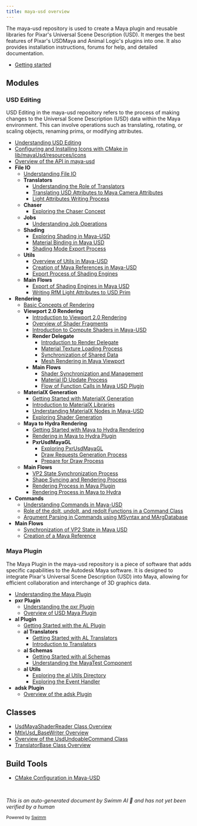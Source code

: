 ```yaml
---
title: maya-usd overview
---
```

The maya-usd repository is used to create a Maya plugin and reusable libraries for Pixar's Universal Scene Description (USD). It merges the best features of Pixar's USDMaya and Animal Logic's plugins into one. It also provides installation instructions, forums for help, and detailed documentation.

- <SwmLink doc-title="Getting started">[Getting started](.swm/getting-started.p0du2hs3.sw.md)</SwmLink>

## Modules

### USD Editing

USD Editing in the maya-usd repository refers to the process of making changes to the Universal Scene Description (USD) data within the Maya environment. This can involve operations such as translating, rotating, or scaling objects, renaming prims, or modifying attributes.

- <SwmLink doc-title="Understanding USD Editing">[Understanding USD Editing](/.swm/understanding-usd-editing.mwh97kqc.sw.md)</SwmLink>
- <SwmLink doc-title="Configuring and Installing Icons with CMake in lib/mayaUsd/resources/icons">[Configuring and Installing Icons with CMake in lib/mayaUsd/resources/icons](/.swm/configuring-and-installing-icons-with-cmake-in-libmayausdresourcesicons.341o9i7n.sw.md)</SwmLink>
- <SwmLink doc-title="Overview of the API in maya-usd">[Overview of the API in maya-usd](/.swm/overview-of-the-api-in-maya-usd.yr4gt9v5.sw.md)</SwmLink>
- **File IO**
  - <SwmLink doc-title="Understanding File IO">[Understanding File IO](/.swm/understanding-file-io.26dru7i8.sw.md)</SwmLink>
  - **Translators**
    - <SwmLink doc-title="Understanding the Role of Translators">[Understanding the Role of Translators](/.swm/understanding-the-role-of-translators.0zlmc5g5.sw.md)</SwmLink>
    - <SwmLink doc-title="Translating USD Attributes to Maya Camera Attributes">[Translating USD Attributes to Maya Camera Attributes](/.swm/translating-usd-attributes-to-maya-camera-attributes.a9vtdms2.sw.md)</SwmLink>
    - <SwmLink doc-title="Light Attributes Writing Process">[Light Attributes Writing Process](/.swm/light-attributes-writing-process.gm1kb4r7.sw.md)</SwmLink>
  - **Chaser**
    - <SwmLink doc-title="Exploring the Chaser Concept">[Exploring the Chaser Concept](/.swm/exploring-the-chaser-concept.wg17myx9.sw.md)</SwmLink>
  - **Jobs**
    - <SwmLink doc-title="Understanding Job Operations">[Understanding Job Operations](/.swm/understanding-job-operations.iqxo9jjo.sw.md)</SwmLink>
  - **Shading**
    - <SwmLink doc-title="Exploring Shading in Maya-USD">[Exploring Shading in Maya-USD](/.swm/exploring-shading-in-maya-usd.m49x3m76.sw.md)</SwmLink>
    - <SwmLink doc-title="Material Binding in Maya USD">[Material Binding in Maya USD](/.swm/material-binding-in-maya-usd.s3jenjml.sw.md)</SwmLink>
    - <SwmLink doc-title="Shading Mode Export Process">[Shading Mode Export Process](/.swm/shading-mode-export-process.f0kkntcc.sw.md)</SwmLink>
  - **Utils**
    - <SwmLink doc-title="Overview of Utils in Maya-USD">[Overview of Utils in Maya-USD](/.swm/overview-of-utils-in-maya-usd.d3fxf78w.sw.md)</SwmLink>
    - <SwmLink doc-title="Creation of Maya References in Maya-USD">[Creation of Maya References in Maya-USD](/.swm/creation-of-maya-references-in-maya-usd.n54ih8nz.sw.md)</SwmLink>
    - <SwmLink doc-title="Export Process of Shading Engines">[Export Process of Shading Engines](/.swm/export-process-of-shading-engines.4jho7380.sw.md)</SwmLink>
  - **Main Flows**
    - <SwmLink doc-title="Export of Shading Engines in Maya USD">[Export of Shading Engines in Maya USD](/.swm/export-of-shading-engines-in-maya-usd.smsfduiq.sw.md)</SwmLink>
    - <SwmLink doc-title="Writing RfM Light Attributes to USD Prim">[Writing RfM Light Attributes to USD Prim](/.swm/writing-rfm-light-attributes-to-usd-prim.nsj08fmo.sw.md)</SwmLink>
- **Rendering**
  - <SwmLink doc-title="Basic Concepts of Rendering">[Basic Concepts of Rendering](/.swm/basic-concepts-of-rendering.dh35myoa.sw.md)</SwmLink>
  - **Viewport 2.0 Rendering**
    - <SwmLink doc-title="Introduction to Viewport 2.0 Rendering">[Introduction to Viewport 2.0 Rendering](/.swm/introduction-to-viewport-20-rendering.f8igoagv.sw.md)</SwmLink>
    - <SwmLink doc-title="Overview of Shader Fragments">[Overview of Shader Fragments](/.swm/overview-of-shader-fragments.grxmq5hn.sw.md)</SwmLink>
    - <SwmLink doc-title="Introduction to Compute Shaders in Maya-USD">[Introduction to Compute Shaders in Maya-USD](/.swm/introduction-to-compute-shaders-in-maya-usd.lo52sg3q.sw.md)</SwmLink>
    - **Render Delegate**
      - <SwmLink doc-title="Introduction to Render Delegate">[Introduction to Render Delegate](/.swm/introduction-to-render-delegate.5p3a0kfb.sw.md)</SwmLink>
      - <SwmLink doc-title="Material Texture Loading Process">[Material Texture Loading Process](/.swm/material-texture-loading-process.k3700pym.sw.md)</SwmLink>
      - <SwmLink doc-title="Synchronization of Shared Data">[Synchronization of Shared Data](/.swm/synchronization-of-shared-data.08rfndsc.sw.md)</SwmLink>
      - <SwmLink doc-title="Mesh Rendering in Maya Viewport">[Mesh Rendering in Maya Viewport](/.swm/mesh-rendering-in-maya-viewport.2w9sffey.sw.md)</SwmLink>
    - **Main Flows**
      - <SwmLink doc-title="Shader Synchronization and Management">[Shader Synchronization and Management](/.swm/shader-synchronization-and-management.uh4vgztx.sw.md)</SwmLink>
      - <SwmLink doc-title="Material ID Update Process">[Material ID Update Process](/.swm/material-id-update-process.3yh15n6b.sw.md)</SwmLink>
      - <SwmLink doc-title="Flow of Function Calls in Maya USD Plugin">[Flow of Function Calls in Maya USD Plugin](/.swm/flow-of-function-calls-in-maya-usd-plugin.752no1e4.sw.md)</SwmLink>
  - **MaterialX Generation**
    - <SwmLink doc-title="Getting Started with MaterialX Generation">[Getting Started with MaterialX Generation](/.swm/getting-started-with-materialx-generation.bq7ic0ge.sw.md)</SwmLink>
    - <SwmLink doc-title="Introduction to MaterialX Libraries">[Introduction to MaterialX Libraries](/.swm/introduction-to-materialx-libraries.6jfk2v02.sw.md)</SwmLink>
    - <SwmLink doc-title="Understanding MaterialX Nodes in Maya-USD">[Understanding MaterialX Nodes in Maya-USD](/.swm/understanding-materialx-nodes-in-maya-usd.mu3z0npa.sw.md)</SwmLink>
    - <SwmLink doc-title="Exploring Shader Generation">[Exploring Shader Generation](/.swm/exploring-shader-generation.ughh72vj.sw.md)</SwmLink>
  - **Maya to Hydra Rendering**
    - <SwmLink doc-title="Getting Started with Maya to Hydra Rendering">[Getting Started with Maya to Hydra Rendering](/.swm/getting-started-with-maya-to-hydra-rendering.ol6xzdpk.sw.md)</SwmLink>
    - <SwmLink doc-title="Rendering in Maya to Hydra Plugin">[Rendering in Maya to Hydra Plugin](/.swm/rendering-in-maya-to-hydra-plugin.jpld5idb.sw.md)</SwmLink>
    - **PxrUsdMayaGL**
      - <SwmLink doc-title="Exploring PxrUsdMayaGL">[Exploring PxrUsdMayaGL](/.swm/exploring-pxrusdmayagl.dxl6gp5u.sw.md)</SwmLink>
      - <SwmLink doc-title="Draw Requests Generation Process">[Draw Requests Generation Process](/.swm/draw-requests-generation-process.bfcet8vx.sw.md)</SwmLink>
      - <SwmLink doc-title="Prepare for Draw Process">[Prepare for Draw Process](/.swm/prepare-for-draw-process.izj8b8x2.sw.md)</SwmLink>
  - **Main Flows**
    - <SwmLink doc-title="VP2 State Synchronization Process">[VP2 State Synchronization Process](/.swm/vp2-state-synchronization-process.11oi74zp.sw.md)</SwmLink>
    - <SwmLink doc-title="Shape Syncing and Rendering Process">[Shape Syncing and Rendering Process](/.swm/shape-syncing-and-rendering-process.22neby0c.sw.md)</SwmLink>
    - <SwmLink doc-title="Rendering Process in Maya Plugin">[Rendering Process in Maya Plugin](/.swm/rendering-process-in-maya-plugin.ofrmov8m.sw.md)</SwmLink>
    - <SwmLink doc-title="Rendering Process in Maya to Hydra">[Rendering Process in Maya to Hydra](/.swm/rendering-process-in-maya-to-hydra.tb4hohyl.sw.md)</SwmLink>
- **Commands**
  - <SwmLink doc-title="Understanding Commands in Maya-USD">[Understanding Commands in Maya-USD](/.swm/understanding-commands-in-maya-usd.7uh72omp.sw.md)</SwmLink>
  - <SwmLink doc-title="Role of the doIt, undoIt, and redoIt Functions in a Command Class">[Role of the doIt, undoIt, and redoIt Functions in a Command Class](/.swm/role-of-the-doit-undoit-and-redoit-functions-in-a-command-class.7lugpa7k.sw.md)</SwmLink>
  - <SwmLink doc-title="Argument Parsing in Commands using MSyntax and MArgDatabase">[Argument Parsing in Commands using MSyntax and MArgDatabase](/.swm/argument-parsing-in-commands-using-msyntax-and-margdatabase.w6z0blwo.sw.md)</SwmLink>
- **Main Flows**
  - <SwmLink doc-title="Synchronization of VP2 State in Maya USD">[Synchronization of VP2 State in Maya USD](/.swm/synchronization-of-vp2-state-in-maya-usd.fo7w3fb6.sw.md)</SwmLink>
  - <SwmLink doc-title="Creation of a Maya Reference">[Creation of a Maya Reference](/.swm/creation-of-a-maya-reference.evo2wbl4.sw.md)</SwmLink>

### Maya Plugin

The Maya Plugin in the maya-usd repository is a piece of software that adds specific capabilities to the Autodesk Maya software. It is designed to integrate Pixar's Universal Scene Description (USD) into Maya, allowing for efficient collaboration and interchange of 3D graphics data.&nbsp;

- <SwmLink doc-title="Understanding the Maya Plugin">[Understanding the Maya Plugin](/.swm/understanding-the-maya-plugin.4247d7an.sw.md)</SwmLink>
- **pxr Plugin**
  - <SwmLink doc-title="Understanding the pxr Plugin">[Understanding the pxr Plugin](/.swm/understanding-the-pxr-plugin.ujn6823b.sw.md)</SwmLink>
  - <SwmLink doc-title="Overview of USD Maya Plugin">[Overview of USD Maya Plugin](/.swm/overview-of-usd-maya-plugin.kd60ikqn.sw.md)</SwmLink>
- **al Plugin**
  - <SwmLink doc-title="Getting Started with the AL Plugin">[Getting Started with the AL Plugin](/.swm/getting-started-with-the-al-plugin.dfgxozpe.sw.md)</SwmLink>
  - **al Translators**
    - <SwmLink doc-title="Getting Started with AL Translators">[Getting Started with AL Translators](/.swm/getting-started-with-al-translators.kim2ebj7.sw.md)</SwmLink>
    - <SwmLink doc-title="Introduction to Translators">[Introduction to Translators](/.swm/introduction-to-translators.l3fei4ix.sw.md)</SwmLink>
  - **al Schemas**
    - <SwmLink doc-title="Getting Started with al Schemas">[Getting Started with al Schemas](/.swm/getting-started-with-al-schemas.d2se5d9e.sw.md)</SwmLink>
    - <SwmLink doc-title="Understanding the MayaTest Component">[Understanding the MayaTest Component](/.swm/understanding-the-mayatest-component.uiqgttvj.sw.md)</SwmLink>
  - **al Utils**
    - <SwmLink doc-title="Exploring the al Utils Directory">[Exploring the al Utils Directory](/.swm/exploring-the-al-utils-directory.gawj7ql4.sw.md)</SwmLink>
    - <SwmLink doc-title="Exploring the Event Handler">[Exploring the Event Handler](/.swm/exploring-the-event-handler.jxdz4t7k.sw.md)</SwmLink>
- **adsk Plugin**
  - <SwmLink doc-title="Overview of the adsk Plugin">[Overview of the adsk Plugin](/.swm/overview-of-the-adsk-plugin.v72aua66.sw.md)</SwmLink>

## Classes

- <SwmLink doc-title="UsdMayaShaderReader Class Overview">[UsdMayaShaderReader Class Overview](/.swm/usdmayashaderreader-class-overview.7biyn.sw.md)</SwmLink>
- <SwmLink doc-title="MtlxUsd_BaseWriter Overview">[MtlxUsd_BaseWriter Overview](/.swm/mtlxusd_basewriter-overview.fz9cn.sw.md)</SwmLink>
- <SwmLink doc-title="Overview of the UsdUndoableCommand Class">[Overview of the UsdUndoableCommand Class](/.swm/overview-of-the-usdundoablecommand-class.0psbr.sw.md)</SwmLink>
- <SwmLink doc-title="TranslatorBase Class Overview">[TranslatorBase Class Overview](/.swm/translatorbase-class-overview.vxvfd.sw.md)</SwmLink>

## Build Tools

- <SwmLink doc-title="CMake Configuration in Maya-USD">[CMake Configuration in Maya-USD](/.swm/cmake-configuration-in-maya-usd.q89qwmgw.sw.md)</SwmLink>

&nbsp;

*This is an auto-generated document by Swimm AI 🌊 and has not yet been verified by a human*

<SwmMeta version="3.0.0" repo-id="Z2l0aHViJTNBJTNBbWF5YS11c2QlM0ElM0FnaWxhZG5hdm90" repo-name="maya-usd"><sup>Powered by [Swimm](https://app.swimm.io/)</sup></SwmMeta>

